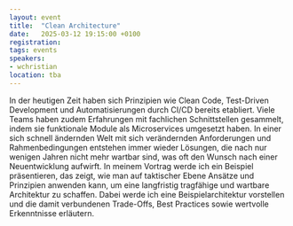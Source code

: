 ```yaml
---
layout: event
title:  "Clean Architecture"
date:   2025-03-12 19:15:00 +0100
registration: 
tags: events
speakers:
- wchristian
location: tba
---
```


In der heutigen Zeit haben sich Prinzipien wie Clean Code, Test-Driven 
Development und Automatisierungen durch CI/CD bereits etabliert. 
Viele Teams haben zudem Erfahrungen mit fachlichen Schnittstellen gesammelt, 
indem sie funktionale Module als Microservices umgesetzt haben. In einer 
sich schnell ändernden Welt mit sich verändernden Anforderungen und 
Rahmenbedingungen entstehen immer wieder Lösungen, die nach nur wenigen 
Jahren nicht mehr wartbar sind, was oft den Wunsch nach einer 
Neuentwicklung aufwirft. In meinem Vortrag werde ich ein Beispiel 
präsentieren, das zeigt, wie man auf taktischer Ebene Ansätze und 
Prinzipien anwenden kann, um eine langfristig tragfähige und wartbare 
Architektur zu schaffen. Dabei werde ich eine Beispielarchitektur 
vorstellen und die damit verbundenen Trade-Offs, Best Practices sowie 
wertvolle Erkenntnisse erläutern.
